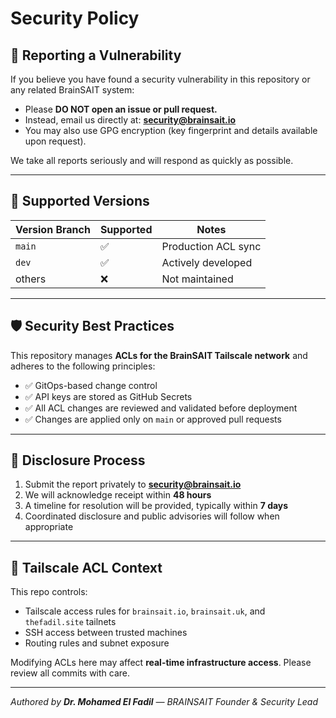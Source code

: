 # Security Policy

## 🔐 Reporting a Vulnerability

If you believe you have found a security vulnerability in this repository or any related BrainSAIT system:

- Please **DO NOT open an issue or pull request.**
- Instead, email us directly at: **security@brainsait.io**
- You may also use GPG encryption (key fingerprint and details available upon request).

We take all reports seriously and will respond as quickly as possible.

---

## 📆 Supported Versions

| Version Branch | Supported | Notes                |
|----------------|-----------|----------------------|
| `main`         | ✅        | Production ACL sync  |
| `dev`          | ✅        | Actively developed   |
| others         | ❌        | Not maintained       |

---

## 🛡️ Security Best Practices

This repository manages **ACLs for the BrainSAIT Tailscale network** and adheres to the following principles:

- ✅ GitOps-based change control
- ✅ API keys are stored as GitHub Secrets
- ✅ All ACL changes are reviewed and validated before deployment
- ✅ Changes are applied only on `main` or approved pull requests

---

## 🔏 Disclosure Process

1. Submit the report privately to **security@brainsait.io**
2. We will acknowledge receipt within **48 hours**
3. A timeline for resolution will be provided, typically within **7 days**
4. Coordinated disclosure and public advisories will follow when appropriate

---

## 🔐 Tailscale ACL Context

This repo controls:

- Tailscale access rules for `brainsait.io`, `brainsait.uk`, and `thefadil.site` tailnets
- SSH access between trusted machines
- Routing rules and subnet exposure

Modifying ACLs here may affect **real-time infrastructure access**. Please review all commits with care.

---

_Authored by **Dr. Mohamed El Fadil** — BRAINSAIT Founder & Security Lead_
